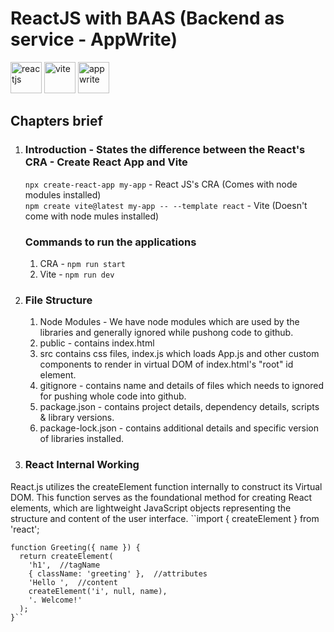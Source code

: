 # ReactJS with BAAS (Backend as service - AppWrite)
<img width="50" alt="reactjs" src="https://github.com/user-attachments/assets/a7937a92-5443-4bf2-aa5e-e4cc158ca550" />
<img width="50" alt="vite" src="https://github.com/user-attachments/assets/fdadc46a-36b4-4ed8-8bc8-2d313f0aa6e8" />
<img width="50" alt="appwrite" src="https://github.com/user-attachments/assets/cdc4bbb7-add9-4c24-a089-0020dc7a133b" />


## Chapters brief

1. ### Introduction - States the difference between the React's CRA - Create React App and Vite<br>
    ``npx create-react-app my-app`` - React JS's CRA (Comes with node modules installed)<br>
    ``npm create vite@latest my-app -- --template react`` - Vite (Doesn't come with node mules installed)

      ### Commands to run the applications
      1. CRA - ``npm run start``
      2. Vite - ``npm run dev``

2. ### File Structure
   1. Node Modules - We have node modules which are used by the libraries and generally ignored while pushong code to github.
   2. public - contains index.html
   3. src contains css files, index.js which loads App.js and other custom components to render in virtual DOM of index.html's "root" id element.
   4. gitignore - contains name and details of files which needs to ignored for pushing whole code into github.
   5. package.json - contains project details, dependency details, scripts & library versions.
   6. package-lock.json - contains additional details and specific version of libraries installed.

3. ### React Internal Working
  React.js utilizes the createElement function internally to construct its Virtual DOM. This function serves as the foundational method for creating React elements, which are lightweight JavaScript objects representing the structure and content of the user interface.
  ``import { createElement } from 'react';

    function Greeting({ name }) {
      return createElement(
        'h1',  //tagName
        { className: 'greeting' },  //attributes
        'Hello ',  //content
        createElement('i', null, name),
        '. Welcome!'
      );
    }``